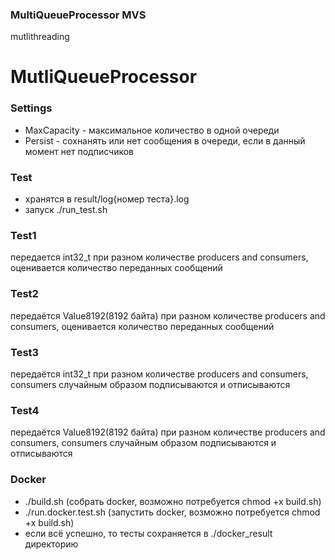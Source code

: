### MultiQueueProcessor MVS

mutlithreading

# MutliQueueProcessor

### Settings

-   MaxCapacity - максимальное количество в одной очереди
-   Persist - сохнанять или нет сообщения в очереди, если в данный момент нет подписчиков

### Test

-   хранятся в result/log{номер теста}.log
-   запуск ./run_test.sh

### Test1

передается int32_t при разном количестве producers and consumers,
оценивается количество переданных сообщений

### Test2

передаётся Value8192(8192 байта) при разном количестве producers and consumers,
оценивается количество переданных сообщений

### Test3

передаётся int32_t при разном количестве producers and consumers,
consumers случайным образом подписываются и отписываются

### Test4

передаётся Value8192(8192 байта) при разном количестве producers and consumers,
consumers случайным образом подписываются и отписываются

### Docker

-   ./build.sh (собрать docker, возможно потребуется chmod +x build.sh)
-   ./run.docker.test.sh (запустить docker, возможно потребуется chmod +x build.sh)
-   если всё успешно, то тесты сохраняется в ./docker_result директорию
